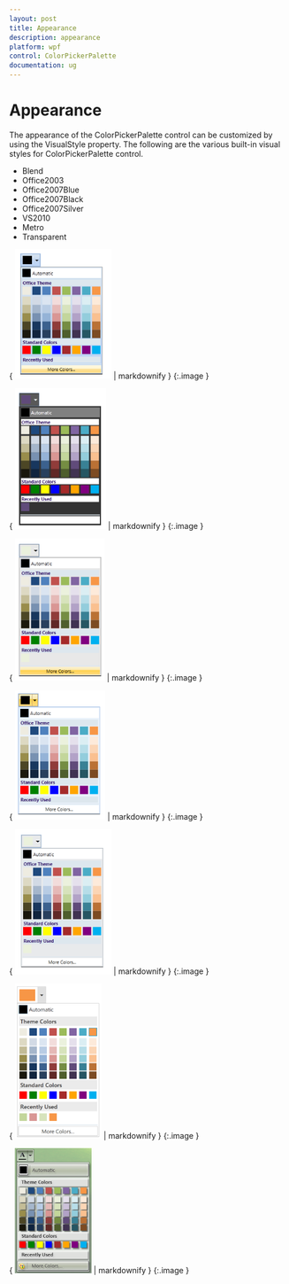 ```yaml
---
layout: post
title: Appearance
description: appearance
platform: wpf
control: ColorPickerPalette
documentation: ug
---
```


# Appearance

The appearance of the ColorPickerPalette control can be customized by using the VisualStyle property. The following are the various built-in visual styles for ColorPickerPalette control.

* Blend
* Office2003
* Office2007Blue
* Office2007Black
* Office2007Silver
* VS2010
* Metro
* Transparent



{ ![](Appearance_images/Appearance_img1.png) | markdownify }
{:.image }




{ ![](Appearance_images/Appearance_img2.png) | markdownify }
{:.image }




{ ![](Appearance_images/Appearance_img3.png) | markdownify }
{:.image }




{ ![](Appearance_images/Appearance_img4.png) | markdownify }
{:.image }




{ ![](Appearance_images/Appearance_img5.png) | markdownify }
{:.image }




{ ![](Appearance_images/Appearance_img6.png) | markdownify }
{:.image }




{ ![](Appearance_images/Appearance_img7.png) | markdownify }
{:.image }




